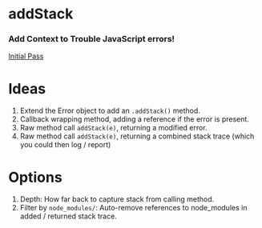 # addStack
### Add Context to Trouble JavaScript errors!

[Initial Pass](http://stackoverflow.com/questions/30132372/adding-stack-trace-reference-to-existing-context-less-error-object)

Ideas
==========================
1) Extend the Error object to add an `.addStack()` method.
2) Callback wrapping method, adding a reference if the error is present.
3) Raw method call `addStack(e)`, returning a modified error.
4) Raw method call `addStack(e)`, returning a combined stack trace (which you could then log / report)

Options
==========================
1) Depth: How far back to capture stack from calling method.
2) Filter by `node_modules/`: Auto-remove references to node_modules in added / returned stack trace.